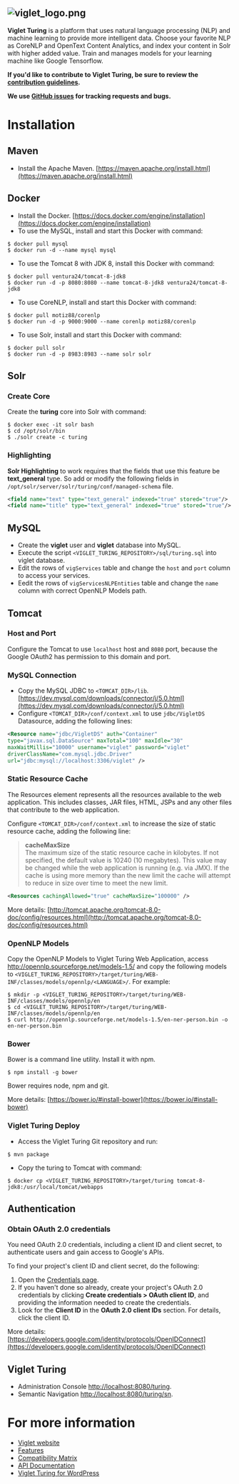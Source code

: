 ![viglet_logo.png](https://viglet.ai/img/banner/viglet_turing.png)
------
**Viglet Turing** is a platform that uses natural language processing (NLP) and machine learning to provide more intelligent data. Choose your favorite NLP as CoreNLP and OpenText Content Analytics, and index your content in Solr with higher added value. Train and manages models for your learning machine like Google Tensorflow.

**If you'd like to contribute to Viglet Turing, be sure to review the [contribution
guidelines](CONTRIBUTING.md).**

**We use [GitHub issues](https://github.com/openviglet/turing/issues) for
tracking requests and bugs.**

# Installation

## Maven
* Install the Apache Maven. [https://maven.apache.org/install.html](https://maven.apache.org/install.html)

## Docker
* Install the Docker. [https://docs.docker.com/engine/installation](https://docs.docker.com/engine/installation)
* To use the MySQL, install and start this Docker with command:

```shell
$ docker pull mysql
$ docker run -d --name mysql mysql
```

* To use the Tomcat 8 with JDK 8, install this Docker with command:

```shell
$ docker pull ventura24/tomcat-8-jdk8
$ docker run -d -p 8080:8080 --name tomcat-8-jdk8 ventura24/tomcat-8-jdk8 
```
* To use CoreNLP, install and start this Docker with command:

```shell
$ docker pull motiz88/corenlp
$ docker run -d -p 9000:9000 --name corenlp motiz88/corenlp
```

* To use Solr, install and start this Docker with command:

```shell
$ docker pull solr
$ docker run -d -p 8983:8983 --name solr solr
```
## Solr
### Create Core

Create the **turing** core into Solr with command:

```shell
$ docker exec -it solr bash
$ cd /opt/solr/bin
$ ./solr create -c turing
```

### Highlighting

**Solr Highlighting** to work requires that the fields that use this feature be **text_general** type. So add or modify the following fields in `/opt/solr/server/solr/turing/conf/managed-schema` file.

```xml
<field name="text" type="text_general" indexed="true" stored="true"/>
<field name="title" type="text_general" indexed="true" stored="true"/>

```

## MySQL

* Create the **viglet** user and **viglet** database into MySQL.
* Execute the script `<VIGLET_TURING_REPOSITORY>/sql/turing.sql` into viglet database.
* Edit the rows of `vigServices` table and change the `host` and `port` column to access your services.
* Eedit the rows of `vigServicesNLPEntities` table and change the `name` column with correct OpenNLP Models path.

## Tomcat
### Host and Port
Configure the Tomcat to use `localhost` host and `8080` port, because the Google OAuth2 has permission to this domain and port.

### MySQL Connection
* Copy the MySQL JDBC to `<TOMCAT_DIR>/lib`. [https://dev.mysql.com/downloads/connector/j/5.0.html](https://dev.mysql.com/downloads/connector/j/5.0.html)
* Configure `<TOMCAT_DIR>/conf/context.xml` to use `jdbc/VigletDS` Datasource, adding the following lines:

```xml
<Resource name="jdbc/VigletDS" auth="Container" 
type="javax.sql.DataSource" maxTotal="100" maxIdle="30" 
maxWaitMillis="10000" username="viglet" password="viglet" 
driverClassName="com.mysql.jdbc.Driver" 
url="jdbc:mysql://localhost:3306/viglet" />
```

### Static Resource Cache
The Resources element represents all the resources available to the web application. This includes classes, JAR files, HTML, JSPs and any other files that contribute to the web application. 

Configure `<TOMCAT_DIR>/conf/context.xml` to increase the size of static resource cache, adding the following line:

> **cacheMaxSize**	
> The maximum size of the static resource cache in kilobytes. If not specified, the default value is 10240 (10 megabytes). This value may be changed while the web application is running (e.g. via JMX). If the cache is using more memory than the new limit the cache will attempt to reduce in size over time to meet the new limit. 

```xml
<Resources cachingAllowed="true" cacheMaxSize="100000" />
```
More details: [http://tomcat.apache.org/tomcat-8.0-doc/config/resources.html](http://tomcat.apache.org/tomcat-8.0-doc/config/resources.html)

### OpenNLP Models
Copy the OpenNLP Models to Viglet Turing Web Application, access http://opennlp.sourceforge.net/models-1.5/ and copy the following models to `<VIGLET_TURING_REPOSITORY>/target/turing/WEB-INF/classes/models/opennlp/<LANGUAGE>/`. For example:

```shell
$ mkdir -p <VIGLET_TURING_REPOSITORY>/target/turing/WEB-INF/classes/models/opennlp/en
$ cd <VIGLET_TURING_REPOSITORY>/target/turing/WEB-INF/classes/models/opennlp/en
$ curl http://opennlp.sourceforge.net/models-1.5/en-ner-person.bin -o en-ner-person.bin
```

### Bower
Bower is a command line utility. Install it with npm.

```shell
$ npm install -g bower
```

Bower requires node, npm and git.

More details: [https://bower.io/#install-bower](https://bower.io/#install-bower)

### Viglet Turing Deploy
* Access the Viglet Turing Git repository and run:

```shell
$ mvn package
```
* Copy the turing to Tomcat with command:

```shell
$ docker cp <VIGLET_TURING_REPOSITORY>/target/turing tomcat-8-jdk8:/usr/local/tomcat/webapps
```
## Authentication
### Obtain OAuth 2.0 credentials

You need OAuth 2.0 credentials, including a client ID and client secret, to authenticate users and gain access to Google's APIs.

To find your project's client ID and client secret, do the following:

1. Open the [Credentials page](https://console.developers.google.com/apis/credentials).
1. If you haven't done so already, create your project's OAuth 2.0 credentials by clicking **Create credentials > OAuth client ID**, and providing the information needed to create the credentials.
1. Look for the **Client ID** in the **OAuth 2.0 client IDs** section. For details, click the client ID.

More details: [https://developers.google.com/identity/protocols/OpenIDConnect](https://developers.google.com/identity/protocols/OpenIDConnect)

## Viglet Turing
* Administration Console [http://localhost:8080/turing](http://localhost:8080/turing).
* Semantic Navigation [http://localhost:8080/turing/sn](http://localhost:8080/turing/sn).

# For more information

* [Viglet website](https://viglet.ai)
* [Features](https://github.com/openviglet/turing/wiki/Features)
* [Compatibility Matrix](https://github.com/openviglet/turing/wiki/Compatibility-Matrix)
* [API Documentation](https://developers.viglet.ai)
* [Viglet Turing for WordPress](https://github.com/openviglet/turing4wp)